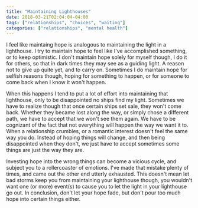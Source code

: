 ```yaml
---
title: "Maintaining Lighthouses"
date: 2018-03-21T02:04:04-04:00
tags: ["relationships", "choices", "waiting"]
categories: ["relationships", "mental health"]
---
```


I feel like maintaing hope is analogous to maintaining the light in a
lighthouse. I try to maintain hope to feel like I've accomplished something, or
to keep optimistic. I don't maintain hope solely for myself though, I do it for
others, so that in dark times they may see as a guiding light. A reason not to
give up quite yet, and to carry on. Sometimes I do maintain hope for selfish
reasons though, hoping for something to happen, or for someone to come back when
I know it won't happen.

When this happens I tend to put a lot of effort into maintaining that
lighthouse, only to be disappointed no ships find my light. Sometimes we have
to realize though that once certain ships set sale, they won't come back.
Whether they became lost along the way, or simply chose a different path, we
have to accept that we won't see them again. We have to be cognizant of the fact
that not everything will happen the way we want it to. When a relationship
crumbles, or a romantic interest doesn't feel the same way you do. Instead of
hoping things will change, and then being disappointed when they don't, we
just have to accept sometimes some things are just the way they are.

Investing hope into the wrong things can become a vicious cycle, and subject you
to a rollercoaster of emotions. I've made that mistake plenty of times, and came
out the other end utterly exhausted. This doesn't mean let bad storms keep you
from maintaining your lighthouse though, you wouldn't want one (or more)
event(s) to cause you to let the light in your lighthouse go out. In conclusion,
don't let your hope fade, but don't pour too much hope into certain things
either.